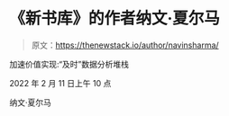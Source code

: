# 《新书库》的作者纳文·夏尔马

> 原文：<https://thenewstack.io/author/navinsharma/>

加速价值实现:“及时”数据分析堆栈

2022 年 2 月 11 日上午 10 点

纳文·夏尔马